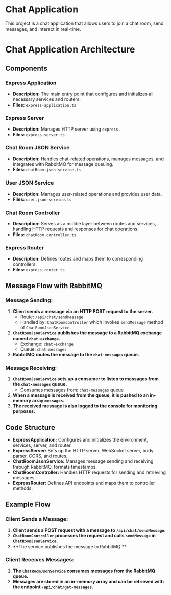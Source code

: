 # Chat Application

This project is a chat application that allows users to join a chat room, send messages, and interact in real-time.


# Chat Application Architecture

## Components

### Express Application
- **Description:** The main entry point that configures and initializes all necessary services and routers.
- **Files:** `express-application.ts`

### Express Server
- **Description:** Manages HTTP server using `express` .
- **Files:** `express-server.ts`

### Chat Room JSON Service
- **Description:** Handles chat-related operations, manages messages, and integrates with RabbitMQ for message queuing.
- **Files:** `chatRoom.json-service.ts`

### User JSON Service
- **Description:** Manages user-related operations and provides user data.
- **Files:** `user.json-service.ts`

### Chat Room Controller
- **Description:** Serves as a middle layer between routes and services, handling HTTP requests and responses for chat operations.
- **Files:** `chatRoom.controller.ts`

### Express Router
- **Description:** Defines routes and maps them to corresponding controllers.
- **Files:** `express-router.ts`

## Message Flow with RabbitMQ

### Message Sending:
1. **Client sends a message via an HTTP POST request to the server.**
   - Route: `/api/chat/sendMessage`
   - Handled by: `ChatRoomController` which invokes `sendMessage` method of `ChatRoomJsonService`.
2. **`ChatRoomJsonService` publishes the message to a RabbitMQ exchange named `chat-exchange`.**
   - Exchange: `chat-exchange`
   - Queue: `chat-messages`
3. **RabbitMQ routes the message to the `chat-messages` queue.**

### Message Receiving:
1. **`ChatRoomJsonService` sets up a consumer to listen to messages from the `chat-messages` queue.**
   - Consumes messages from: `chat-messages` queue
2. **When a message is received from the queue, it is pushed to an in-memory array `messages`.**
3. **The received message is also logged to the console for monitoring purposes.**

## Code Structure

- **ExpressApplication:** Configures and initializes the environment, services, server, and router.
- **ExpressServer:** Sets up the HTTP server, WebSocket server, body parser, CORS, and routes.
- **ChatRoomJsonService:** Manages message sending and receiving through RabbitMQ, formats timestamps.
- **ChatRoomController:** Handles HTTP requests for sending and retrieving messages.
- **ExpressRouter:** Defines API endpoints and maps them to controller methods.

## Example Flow

### Client Sends a Message:
1. **Client sends a POST request with a message to `/api/chat/sendMessage`.**
2. **`ChatRoomController` processes the request and calls `sendMessage` in `ChatRoomJsonService`.**
3. **The service publishes the message to RabbitMQ **

### Client Receives Messages:
1. **The `ChatRoomJsonService` consumes messages from the RabbitMQ queue.**
2. **Messages are stored in an in-memory array and can be retrieved with the endpoint `/api/chat/get-messages`.**

